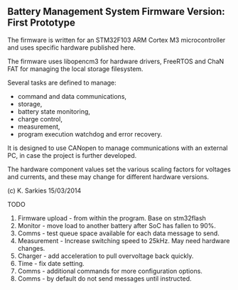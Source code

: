 Battery Management System Firmware
Version: First Prototype
----------------------------------

The firmware is written for an STM32F103 ARM Cortex M3 microcontroller and uses
specific hardware published here.

The firmware uses libopencm3 for hardware drivers, FreeRTOS and ChaN FAT for
managing the local storage filesystem.

Several tasks are defined to manage:

- command and data communications,
- storage,
- battery state monitoring,
- charge control,
- measurement,
- program execution watchdog and error recovery.

It is designed to use CANopen to manage communications with an external PC, in
case the project is further developed.

The hardware component values set the various scaling factors for voltages and
currents, and these may change for different hardware versions.

(c) K. Sarkies 15/03/2014

TODO

1. Firmware upload - from within the program. Base on stm32flash
2. Monitor - move load to another battery after SoC has fallen to 90%.
3. Comms - test queue space available for each data message to send.
4. Measurement - Increase switching speed to 25kHz. May need hardware changes.
5. Charger - add acceleration to pull overvoltage back quickly.
6. Time - fix date setting.
7. Comms - additional commands for more configuration options.
8. Comms - by default do not send messages until instructed.

